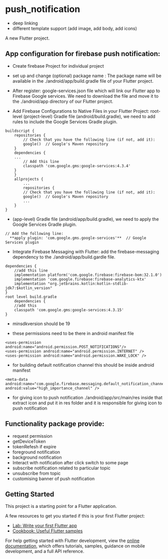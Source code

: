 # push_notification
- deep linking
- different template support (add image, add body, add icons)

A new Flutter project.

## App configuration for firebase push notification:
- Create firebase  Project for individual project

- set up and change (optional) package name : The package name will be available in the ./android/app/build.gradle file of your Flutter project.

- After register:  google-services.json file which will link our Flutter app to Firebase Google services. We need to download the file and move it to the ./android/app directory of our Flutter project.

- Add Firebase Configurations to Native Files in your Flutter Project: root-level (project-level) Gradle file (android/build.gradle), we need to add rules to include the Google Services Gradle plugin.
```
buildscript {
    repositories {
        // Check that you have the following line (if not, add it):
        google()  // Google's Maven repository
    }
    dependencies {
    ...
        // Add this line
        classpath 'com.google.gms:google-services:4.3.4'
    }
    }
    allprojects {
        ...
        repositories {
        // Check that you have the following line (if not, add it):
        google()  // Google's Maven repository
        ...
    }
}
```
- (app-level) Gradle file (android/app/build.gradle), we need to apply the Google Services Gradle plugin.
```
// Add the following line:
  **apply plugin: 'com.google.gms.google-services'**  // Google Services plugin
```

- Integrate Firebase Messaging with Flutter: add the firebase-messaging dependency to the ./android/app/build.gardle file.
```
dependencies {
    //add this line
    implementation platform('com.google.firebase:firebase-bom:32.1.0')
    implementation 'com.google.firebase:firebase-analytics-ktx'
    implementation "org.jetbrains.kotlin:kotlin-stdlib-jdk7:$kotlin_version"
}
root level build.gradle
    dependencies {
    //add this
    classpath 'com.google.gms:google-services:4.3.15'
}
```

- minsdkversion should be 19

- these permissions need to be there in android manifest file
```
<uses-permission android:name="android.permission.POST_NOTIFICATIONS"/>
<uses-permission android:name="android.permission.INTERNET" />
<uses-permission android:name="android.permission.WAKE_LOCK" />
```

- for building default notification channel this should be inside android manifest
```
<meta-data
android:name="com.google.firebase.messaging.default_notification_channel_id"
android:value="high_importance_channel" />
```

- for giving icon to push notification ./android/app/src/main/res inside that extract icon and put it in res folder and it is responsible for giving icon to push notification

## Functionality package provide:
- request permission
- getDeviceToken
- tokenRefesh if expire
- foreground notification
- background notification
- Interact with notification after click switch to some page
- subscribe notification related to particular topic
- unsubscribe from topic
- customising banner of push notification


## Getting Started

This project is a starting point for a Flutter application.

A few resources to get you started if this is your first Flutter project:

- [Lab: Write your first Flutter app](https://docs.flutter.dev/get-started/codelab)
- [Cookbook: Useful Flutter samples](https://docs.flutter.dev/cookbook)

For help getting started with Flutter development, view the
[online documentation](https://docs.flutter.dev/), which offers tutorials,
samples, guidance on mobile development, and a full API reference.
